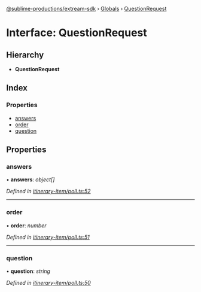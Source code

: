 [@sublime-productions/extream-sdk](../README.md) › [Globals](../globals.md) › [QuestionRequest](questionrequest.md)

# Interface: QuestionRequest

## Hierarchy

* **QuestionRequest**

## Index

### Properties

* [answers](questionrequest.md#answers)
* [order](questionrequest.md#order)
* [question](questionrequest.md#question)

## Properties

###  answers

• **answers**: *object[]*

*Defined in [itinerary-item/poll.ts:52](https://github.com/Extream-SaaS/ex-sdk/blob/f6d569e/src/itinerary-item/poll.ts#L52)*

___

###  order

• **order**: *number*

*Defined in [itinerary-item/poll.ts:51](https://github.com/Extream-SaaS/ex-sdk/blob/f6d569e/src/itinerary-item/poll.ts#L51)*

___

###  question

• **question**: *string*

*Defined in [itinerary-item/poll.ts:50](https://github.com/Extream-SaaS/ex-sdk/blob/f6d569e/src/itinerary-item/poll.ts#L50)*
